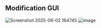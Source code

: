 ## Modification GUI
![Screenshot 2025-06-02 164745](https://github.com/user-attachments/assets/10af19e4-84c4-4816-8a55-567f2f97bec0)
![image](https://github.com/user-attachments/assets/bcb5363a-2c8f-4898-9730-a67ad2e7851e)


